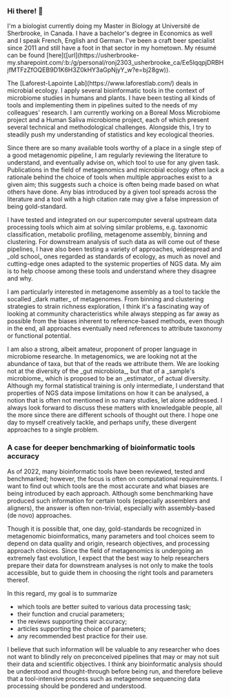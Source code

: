 ### Hi there! 👋

<p>I'm a biologist currently doing my Master in Biology at Université de Sherbrooke, in Canada. I have a bachelor's degree in Economics as well and I speak French, English and German. I've been a craft beer specialist since 2011 and still have a foot in that sector in my hometown. My résumé can be found [here]([url](https://usherbrooke-my.sharepoint.com/:b:/g/personal/ronj2303_usherbrooke_ca/Ee5lqqpjDRBHjfMTFzZfOQEB9D1K6H3Z0kHY3aGpNjyY_w?e=bj28gw)). </p>

<p>The [Laforest-Lapointe Lab](https://www.laforestlab.com/) deals in microbial ecology. I apply several bioinformatic tools in the context of microbiome studies in humans and plants. I have been testing all kinds of tools and implementing them in pipelines suited to the needs of my colleagues' research. I am currently working on a Boreal Moss Microbiome project and a Human Saliva microbiome project, each of which present several technical and methodological challenges. Alongside this, I try to steadily push my understanding of statistics and key ecological theories.</p>

<p>Since there are so many available tools worthy of a place in a single step of a good metagenomic pipeline, I am regularly reviewing the literature to understand, and eventually advise on, which tool to use for any given task. Publications in the field of metagenomics and microbial ecology often lack a rationale behind the choice of tools when multiple approaches exist to a given aim; this suggests such a choice is often being made based on what others have done. Any bias introduced by a given tool spreads across the literature and a tool with a high citation rate may give a false impression of being gold-standard.</p>

<p>I have tested and integrated on our supercomputer several upstream data processing tools which aim at solving similar problems, e.g. taxonomic classification, metabolic profiling, metagenome assembly, binning and clustering. For downstream analysis of such data as will come out of these pipelines, I have also been testing a variety of approaches, widespread and _old school_ ones regarded as standards of ecology, as much as novel and cutting-edge ones adapted to the systemic properties of NGS data. My aim is to help choose among these tools and understand where they disagree and why.</p>

<p>I am particularly interested in metagenome assembly as a tool to tackle the socalled _dark matter_ of metagenomes. From binning and clustering strategies to strain richness exploration, I think it's a fascinating way of looking at community characteristics while always stepping as far away as possible from the biases inherent to reference-based methods, even though in the end, all approaches eventually need references to attribute taxonomy or functional potential.</p>

<p>I am also a strong, albeit amateur, proponent of proper language in microbiome researche. In metagenomics, we are looking not at the abundance of taxa, but that of the reads we attribute them. We are looking not at the diversity of the _gut microbiota_, but that of a _sample's microbiome_ which is proposed to be an _estimator_ of actual diversity. Although my formal statistical training is only intermediate, I understand that properties of NGS data impose limitations on how it can be analysed, a notion that is often not mentioned in so many studies, let alone addressed. I always look forward to discuss these matters with knowledgable people, all the more since there are different schools of thought out there. I hope one day to myself creatively tackle, and perhaps unify, these divergent approaches to a single problem.</p>
  
### A case for deeper benchmarking of bioinformatic tools accuracy
<p>As of 2022, many bioinformatic tools have been reviewed, tested and benchmarked; however, the focus is often on computational requirements. I want to find out which tools are the most accurate and what biases are being introduced by each approach. Although some benchmarking have produced such information for certain tools (especially assemblers and aligners), the answer is often non-trivial, especially with assembly-based (de novo) approaches.</p>

<p>Though it is possible that, one day, gold-standards be recognized in metagenomic bioinformatics, many parameters and tool choices seem to depend on data quality and origin, research objectives, and processing approach choices. Since the field of metagenomics is undergoing an extremely fast evolution, I expect that the best way to help researchers prepare their data for downstream analyses is not only to make the tools accessible, but to guide them in choosing the right tools and parameters thereof.</p> <p>In this regard, my goal is to summarize </p>
<ul>
  <li>which tools are better suited to various data processing task;</li>
  <li>their function and crucial parameters; </li>
  <li>the reviews supporting their accuracy; </li>
  <li>articles supporting the choice of parameters; </li>
  <li>any recommended best practice for their use.</li>
</ul>

<p>I believe that such information will be valuable to any researcher who does not want to blindly rely on preconceived pipelines that may or may not suit their data and scientific objectives. I think any bioinformatic analysis should be understood and thought-through before being run, and therefore believe that a tool-intensive process such as metagenome sequencing data processing should be pondered and understood.</p>  
  
<!--
**jorondo1/jorondo1** is a ✨ _special_ ✨ repository because its `README.md` (this file) appears on your GitHub profile.

Here are some ideas to get you started:

- 🔭 I’m currently working on ...
- 🌱 I’m currently learning ...
- 👯 I’m looking to collaborate on ...
- 🤔 I’m looking for help with ...
- 💬 Ask me about ...
- 📫 How to reach me: ...
- 😄 Pronouns: ...
- ⚡ Fun fact: ...
-->
